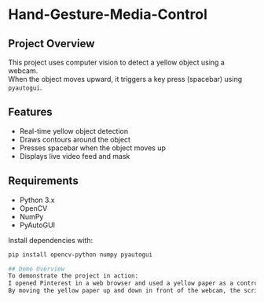 # Hand-Gesture-Media-Control

## Project Overview
This project uses computer vision to detect a yellow object using a webcam.  
When the object moves upward, it triggers a key press (spacebar) using `pyautogui`.

## Features
- Real-time yellow object detection
- Draws contours around the object
- Presses spacebar when the object moves up
- Displays live video feed and mask

## Requirements
- Python 3.x  
- OpenCV  
- NumPy  
- PyAutoGUI  

Install dependencies with:
```bash
pip install opencv-python numpy pyautogui

## Demo Overview
To demonstrate the project in action:
I opened Pinterest in a web browser and used a yellow paper as a control object.
By moving the yellow paper up and down in front of the webcam, the script detects the movement and automatically scrolls the page (simulating a spacebar press).

